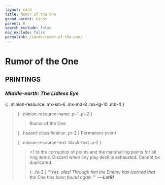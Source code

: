```yaml
---
layout: card
title: Rumor of the One
grand_parent: Cards
parent: R
search_exclude: false
nav_exclude: false
permalink: /cards/rumor-of-the-one/
---
```


# Rumor of the One


## PRINTINGS


### _Middle-earth: The Lidless Eye_

{: .minion-resource .mx-sm-6 .mx-md-8 .mx-lg-10 .mb-4 }
> {: .minion-resource-name .p-1 .pl-2 }
> > <div class="hazard-mp"></div>
> > <div class="card-name">Rumor of the One</div>
>
> {: .hazard-classification .pr-2 }
> Permanent-event
>
> {: .minion-resource-text .black-text .p-2 }
> > +1 to the corruption of points and the marshalling points for all ring items. Discard when any play deck is exhausted. Cannot be duplicated.   
> > 
> > {: .fs-3 } 
> > _“‘Yes, alas! Through him the Enemy has learned that the One has been found again.’”_ ***---&#65279;LotRI***
> 

